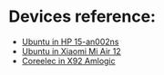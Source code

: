 # Devices reference:

- [Ubuntu in HP 15-an002ns](http://jaimemrjm.github.io/ubuntu_HP_15-an002ns)
- [Ubuntu in Xiaomi Mi Air 12](https://github.com/jaimemrjm/Xiaomi_Mi_Air_12/blob/master/README.md)
- [Coreelec in X92 Amlogic](https://gist.github.com/jaimemrjm/bfc12a69decd351069c85338469f4d00#file-coreelec-on-x92-amlogic-s912-md)
